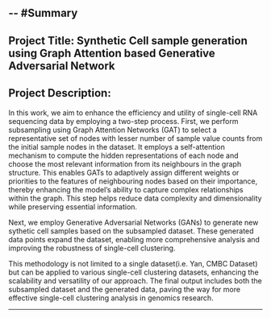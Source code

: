 --
#Summary
--
## Project Title: Synthetic Cell sample generation using Graph Attention based Generative Adversarial Network

## Project Description: 
In this work, we aim to enhance the efficiency and utility of single-cell RNA sequencing data by employing a two-step process. 
First, we perform subsampling using Graph Attention Networks (GAT) to select a representative set of nodes with lesser number of sample value counts from the initial sample nodes in the dataset. It employs a self-attention mechanism to compute the hidden representations of each node and choose the most relevant information from its neighbours in the graph structure. This enables GATs to adaptively assign different weights or priorities to the features of neighbouring nodes based on their importance, thereby enhancing the model’s ability to capture complex relationships within the graph. This step helps reduce data complexity and dimensionality while preserving essential information.

Next, we employ Generative Adversarial Networks (GANs) to generate new sythetic cell samples based on the subsampled dataset. These generated data points expand the dataset, enabling more comprehensive analysis and improving the robustness of single-cell clustering.

This methodology is not limited to a single dataset(i.e. Yan, CMBC Dataset) but can be applied to various single-cell clustering datasets, enhancing the scalability and versatility of our approach. The final output includes both the subsampled dataset and the generated data, paving the way for more effective single-cell clustering analysis in genomics research.

---
